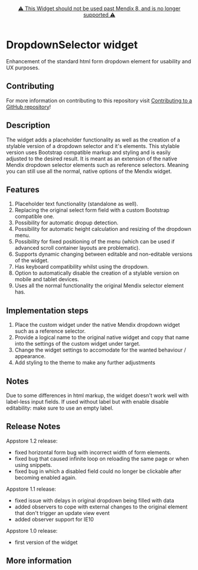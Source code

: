 <br/>
<div align="center">
<a align="center" href="https://github.com/mendixlabs/app-services-components">
<span align="center">
⚠️ This Widget should not be used past Mendix 8, and is no longer supported ⚠️
</span>
</a>
</div>
<br/>

# DropdownSelector widget

Enhancement of the standard html form dropdown element for usability and UX purposes.

## Contributing

For more information on contributing to this repository visit [Contributing to a GitHub repository](https://world.mendix.com/display/howto50/Contributing+to+a+GitHub+repository)!

## Description

The widget adds a placeholder functionality as well as the creation of a stylable version of a dropdown selector and it's elements. This stylable version uses Bootstrap compatible markup and styling and is easily adjusted to the desired result. It is meant as an extension of the native Mendix dropdown selector elements such as reference selectors. Meaning you can still use all the normal, native options of the Mendix widget.

## Features

1. Placeholder text functionality (standalone as well).
2. Replacing the original select form field with a custom Bootstrap compatible one.
3. Possibility for automatic dropup detection.
4. Possibility for automatic height calculation and resizing of the dropdown menu.
5. Possibility for fixed positioning of the menu (which can be used if advanced scroll container layouts are problematic).
6. Supports dynamic changing between editable and non-editable versions of the widget.
7. Has keyboard compatibility whilst using the dropdown.
8. Option to automatically disable the creation of a stylable version on mobile and tablet devices.
9. Uses all the normal functionality the original Mendix selector element has.

## Implementation steps

1. Place the custom widget under the native Mendix dropdown widget such as a reference selector.
2. Provide a logical name to the original native widget and copy that name into the settings of the custom widget under target.
3. Change the widget settings to accomodate for the wanted behaviour / appearance.
4. Add styling to the theme to make any further adjustments

## Notes

Due to some differences in html markup, the widget doesn't work well with label-less input fields. If used without label but with enable disable editability: make sure to use an empty label.

## Release Notes

Appstore 1.2 release:

- fixed horizontal form bug with incorrect width of form elements.
- fixed bug that caused infinite loop on reloading the same page or when using snippets.
- fixed bug in which a disabled field could no longer be clickable after becoming enabled again.

Appstore 1.1 release:

- fixed issue with delays in original dropdown being filled with data
- added observers to cope with external changes to the original element that don't trigger an update view event
- added observer support for IE10

Appstore 1.0 release:

- first version of the widget

## More information

